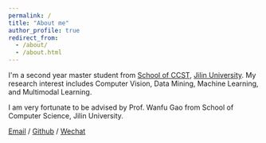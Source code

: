 ```yaml
---
permalink: /
title: "About me"
author_profile: true
redirect_from: 
  - /about/
  - /about.html
---
```


I'm a second year master student from [School of CCST](https://ccst.jlu.edu.cn/), [Jilin University](https://www.jlu.edu.cn/). My research interest includes Computer Vision, Data Mining, Machine Learning, and Multimodal Learning.

I am very fortunate to be advised by Prof. Wanfu Gao  from School of Computer Science, Jilin University.



[Email](mailto:txzhang23@mails.jlu.edu.cn) / [Github](https://github.com/jinmu12) / [Wechat](../images/ztx.jpg) 

